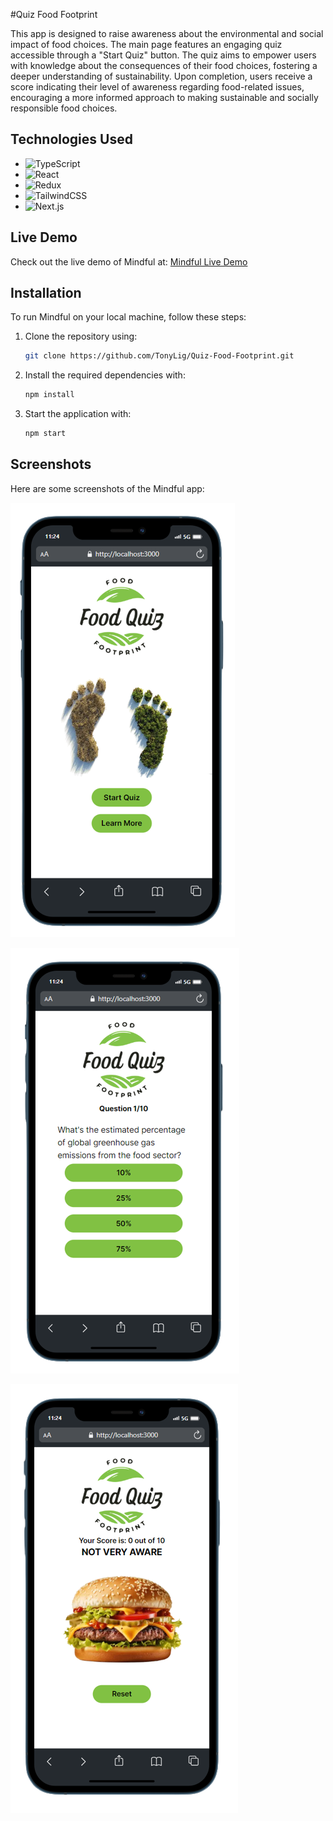#Quiz Food Footprint

This app is designed to raise awareness about the environmental and social impact of food choices. The main page features an engaging quiz accessible through a "Start Quiz" button. The quiz aims to empower users with knowledge about the consequences of their food choices, fostering a deeper understanding of sustainability. Upon completion, users receive a score indicating their level of awareness regarding food-related issues, encouraging a more informed approach to making sustainable and socially responsible food choices.

## Technologies Used

- ![TypeScript](https://img.shields.io/badge/typescript-%23007ACC.svg?style=for-the-badge&logo=typescript&logoColor=white)
- ![React](https://img.shields.io/badge/React-20232A?style=for-the-badge&logo=react&logoColor=61DAFB)
- ![Redux](https://img.shields.io/badge/redux-%23593d88.svg?style=for-the-badge&logo=redux&logoColor=white)
- ![TailwindCSS](https://img.shields.io/badge/tailwindcss-%2338B2AC.svg?style=for-the-badge&logo=tailwind-css&logoColor=white)
- ![Next.js](https://img.shields.io/badge/Next.js-000000?style=for-the-badge&logo=next.js&logoColor=white)

## Live Demo

Check out the live demo of Mindful at: [Mindful Live Demo](https://react-mindful.vercel.app/)

## Installation

To run Mindful on your local machine, follow these steps:

1. Clone the repository using:
   ```bash
   git clone https://github.com/TonyLig/Quiz-Food-Footprint.git
   ```
2. Install the required dependencies with:

   ```bash
   npm install
   ```

3. Start the application with:

   ```bash
   npm start
   ```

## Screenshots

Here are some screenshots of the Mindful app:

![Home](./public/Home.png)

![Quiz](./public/Quiz.png)

![Skill](./public/Skill.png)
